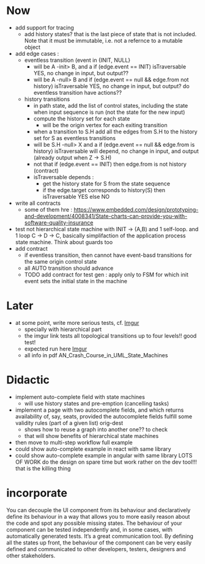 # Now
- add support for tracing
  - add history states? that is the last piece of state that is not included. Note that it must 
  be immutable, i.e. not a refernce to a mutable object
- add edge cases : 
  - eventless transition (event in {INIT, NULL}
    - will be A -init> B, and a if (edge.event == INIT) isTraversable YES, no change in input, 
    but output??
    - will be A -null> B and if (edge.event == null && edge.from not history) isTraversable YES, no 
    change in input, but output? do eventless transition have actions?? 
  - history transitions
    - in path state, add the list of control states, including the state when input sequence is 
    run (not the state for the new input)
    - compute the history set for each state
      - will be the origin vertex for each exiting transition 
    - when a transition to S.H add all the edges from S.H to the history set for S as eventless 
    transitions
    - will be S.H -null> X and a if (edge.event == null && edge.from is history) isTraversable will
     depend, no change in input, and output (already output when Z -> S.H)
    - not that if (edge.event == INIT) then edge.from is not history (contract)
    - isTraversable depends :
      - get the history state for S from the state sequence
      - if the edge.target corresponds to history(S) then isTraversable YES else NO
- write all contracts
  - some of them hre : https://www.embedded.com/design/prototyping-and-development/4008341/State-charts-can-provide-you-with-software-quality-insurance
- test not hierarchical state machine with INIT -> (A,B) and 1 self-loop. and 1 loop C -> D -> C,
 basically simplifaction of the application process state machine. Think about guards too
- add contract
  - if eventless transition, then cannot have event-basd transitions for the same origin control 
  state
  - all AUTO transition should advance
  - TODO add contract for test gen : apply only to FSM for which init event sets the initial state
   in the machine

# Later
- at some point, write more serious tests, cf. [Imgur](https://i.imgur.com/IWoe84U.png)
  - specially with hierarchical part
  - the imgur link tests all topological transitions up to four levels!! good test!
  - expected run here [Imgur](https://i.imgur.com/Lei0BcM.png)
  - all info in pdf AN_Crash_Course_in_UML_State_Machines

# Didactic
- implement auto-complete field with state machines
  - will use history states and pre-emption (cancelling tasks)
- implement a page with two autocomplete fields, and which returns availability of, say, seats, 
provided the autocomplete fields fulfill some validity rules (part of a given list) orig-dest
  - shows how to reuse a graph into another one?? to check
  - that will show benefits of hierarchical state machines
- then move to multi-step workflow full example
- could show auto-complete example in react with same library
- could show auto-complete example in angular with same library
LOTS OF WORK
do the design on spare time but work rather on the dev tool!!! that is the killing thing

# incorporate

You can decouple the UI component from its behaviour and declaratively define its behaviour in a way that allows you to more easily reason about the code and spot any possible missing states.
The behaviour of your component can be tested independently and, in some cases, with automatically generated tests.
It’s a great communication tool. By defining all the states up front, the behaviour of the component can be very easily defined and communicated to other developers, testers, designers and other stakeholders.
